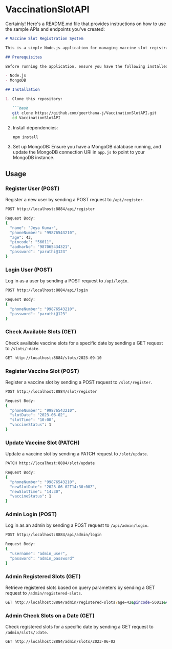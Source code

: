 # VaccinationSlotAPI
Certainly! Here's a README.md file that provides instructions on how to use the sample APIs and endpoints you've created:

```markdown
# Vaccine Slot Registration System

This is a simple Node.js application for managing vaccine slot registrations and checking available slots. It includes user registration, login, and admin functionalities.

## Prerequisites

Before running the application, ensure you have the following installed:

- Node.js
- MongoDB

## Installation

1. Clone this repository:

   ```bash
   git clone https://github.com/geerthana-j/VaccinationSlotAPI.git
   cd VaccinationSlotAPI
   ```

2. Install dependencies:

   ```bash
   npm install
   ```

3. Set up MongoDB: Ensure you have a MongoDB database running, and update the MongoDB connection URI in `app.js` to point to your MongoDB instance.

## Usage

### Register User (POST)

Register a new user by sending a POST request to `/api/register`.

```bash
POST http://localhost:8884/api/register

Request Body:
{
  "name": "Jeya Kumar",
  "phoneNumber": "99876543210",
  "age": 43,
  "pincode": "56011",
  "aadharNo": "987065434321",
  "password": "paruthi@123"
}
```

### Login User (POST)

Log in as a user by sending a POST request to `/api/login`.

```bash
POST http://localhost:8884/api/login

Request Body:
{
  "phoneNumber": "99876543210",
  "password": "paruthi@123"
}
```

### Check Available Slots (GET)

Check available vaccine slots for a specific date by sending a GET request to `/slots/:date`.

```bash
GET http://localhost:8884/slots/2023-09-10
```

### Register Vaccine Slot (POST)

Register a vaccine slot by sending a POST request to `/slot/register`.

```bash
POST http://localhost:8884/slot/register

Request Body:
{
  "phoneNumber": "99876543210",
  "slotDate": "2023-06-02",
  "slotTime": "10:00",
  "vaccineStatus": 1
}
```

### Update Vaccine Slot (PATCH)

Update a vaccine slot by sending a PATCH request to `/slot/update`.

```bash
PATCH http://localhost:8884/slot/update

Request Body:
{
  "phoneNumber": "99876543210",
  "newSlotDate": "2023-06-02T14:30:00Z",
  "newSlotTime": "14:30",
  "vaccineStatus": 1
}
```

### Admin Login (POST)

Log in as an admin by sending a POST request to `/api/admin/login`.

```bash
POST http://localhost:8884/api/admin/login

Request Body:
{
  "username": "admin_user",
  "password": "admin_password"
}
```

### Admin Registered Slots (GET)

Retrieve registered slots based on query parameters by sending a GET request to `/admin/registered-slots`.

```bash
GET http://localhost:8884/admin/registered-slots?age=42&pincode=56011&vaccination_status=1
```

### Admin Check Slots on a Date (GET)

Check registered slots for a specific date by sending a GET request to `/admin/slots/:date`.

```bash
GET http://localhost:8884/admin/slots/2023-06-02
```
